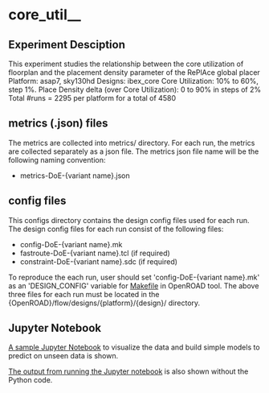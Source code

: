 # core_util__
## Experiment Desciption
This experiment studies the relationship between the core utilization of floorplan and the placement density parameter of the RePlAce global placer
Platform: asap7, sky130hd
Designs: ibex_core
Core Utilization: 10% to 60%, step 1%.
Place Density delta (over Core Utilization): 0 to 90% in steps of 2%
Total #runs = 2295 per platform for a total of 4580 

## metrics (.json) files 
The metrics are collected into metrics/ directory. For each run, the metrics are collected separately as a json file.
The metrics json file name will be the following naming convention:
- metrics-DoE-{variant name}.json

## config files 
This configs directory contains the design config files used for each run.
The design config files for each run consist of the following files:
- config-DoE-{variant name}.mk
- fastroute-DoE-{variant name}.tcl (if required)
- constraint-DoE-{variant name}.sdc (if required)

To reproduce the each run, user should set 'config-DoE-{variant name}.mk' as an 'DESIGN_CONFIG' variable for [Makefile](https://github.com/The-OpenROAD-Project/OpenROAD-flow-scripts/blob/master/flow/Makefile) in OpenROAD tool.
The above three files for each run must be located in the {OpenROAD}/flow/designs/{platform}/{design}/ directory.

## Jupyter Notebook
[A sample Jupyter Notebook](https://nbviewer.jupyter.org/github/ieee-ceda-datc/datc-rdf-Metrics4ML/blob/main/experiments/multiple_platforms__multiple_designs__util_versus_layer_adjust/METRICS2.1-exp3.ipynb) to visualize the data and build simple models to predict on unseen data is shown.

[The output from running the Jupyter notebook](https://nbviewer.jupyter.org/github/ieee-ceda-datc/datc-rdf-Metrics4ML/blob/main/experiments/multiple_platforms__multiple_designs__util_versus_layer_adjust/METRICS2.1-exp3.html) is also shown without the Python code.

